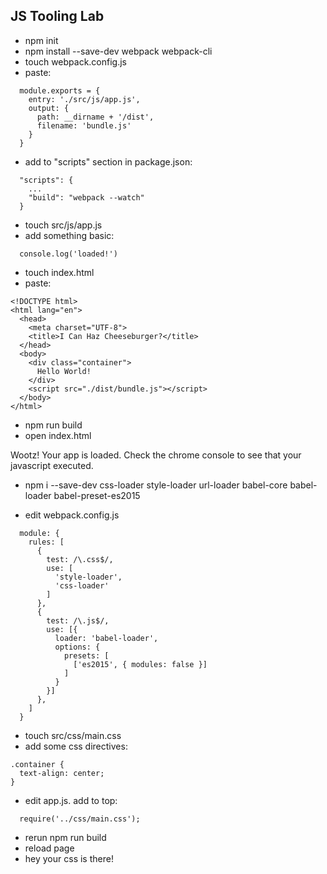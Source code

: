 ## JS Tooling Lab

- npm init
- npm install --save-dev webpack webpack-cli
- touch webpack.config.js
- paste:
```
  module.exports = {
    entry: './src/js/app.js',
    output: {
      path: __dirname + '/dist',
      filename: 'bundle.js'
    }
  }
```

- add to "scripts" section in package.json:
```
  "scripts": {
    ...
    "build": "webpack --watch"
  }
```

- touch src/js/app.js
- add something basic:
```
  console.log('loaded!')
```

- touch index.html
- paste:
```
<!DOCTYPE html>
<html lang="en">
  <head>
    <meta charset="UTF-8">
    <title>I Can Haz Cheeseburger?</title>
  </head>
  <body>
    <div class="container">
      Hello World!
    </div>
    <script src="./dist/bundle.js"></script>
  </body>
</html>
```

- npm run build
- open index.html

Wootz! Your app is loaded.  Check the chrome console to see that your javascript executed.

- npm i --save-dev css-loader style-loader url-loader babel-core babel-loader babel-preset-es2015

- edit webpack.config.js
```
  module: {
    rules: [
      {
        test: /\.css$/,
        use: [
          'style-loader',
          'css-loader'
        ]
      },
      {
        test: /\.js$/,
        use: [{
          loader: 'babel-loader',
          options: {
            presets: [
              ['es2015', { modules: false }]
            ]
          }
        }]
      },
    ]
  }
```

- touch src/css/main.css
- add some css directives:
```
.container {
  text-align: center;
}
```

- edit app.js. add to top:
```
  require('../css/main.css');
```

- rerun npm run build
- reload page
- hey your css is there!
